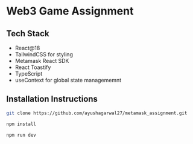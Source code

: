 # Web3 Game Assignment

## Tech Stack 

- React@18
- TailwindCSS for styling
- Metamask React SDK 
- React Toastify
- TypeScript
- useContext for global state managememnt

## Installation Instructions

```bash
git clone https://github.com/ayushagarwal27/metamask_assignment.git
```

```bash
npm install
```

```bash
npm run dev
```


